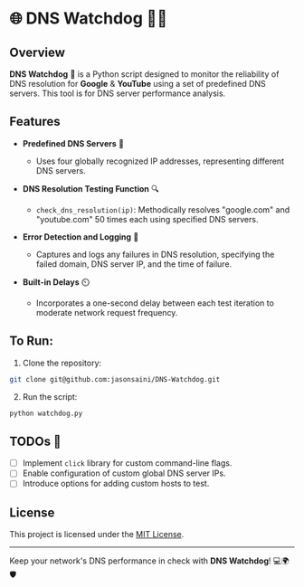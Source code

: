 # 🌐 DNS Watchdog 🕵️‍♂️

## Overview
**DNS Watchdog** 🐶 is a  Python script designed to monitor the reliability of DNS resolution for **Google** & **YouTube** using a set of predefined DNS servers. This tool is for DNS server performance analysis.

## Features

- **Predefined DNS Servers** 📡
  - Uses four globally recognized IP addresses, representing different DNS servers.

- **DNS Resolution Testing Function** 🔍
  - `check_dns_resolution(ip)`: Methodically resolves "google.com" and "youtube.com" 50 times each using specified DNS servers.

- **Error Detection and Logging** 🚨
  - Captures and logs any failures in DNS resolution, specifying the failed domain, DNS server IP, and the time of failure.

- **Built-in Delays** ⏲️
  - Incorporates a one-second delay between each test iteration to moderate network request frequency.

## To Run:

1. Clone the repository:
```bash
git clone git@github.com:jasonsaini/DNS-Watchdog.git
```
2. Run the script:
```bash
python watchdog.py
```

## TODOs 📝
- [ ] Implement `click` library for custom command-line flags.
- [ ] Enable configuration of custom global DNS server IPs.
- [ ] Introduce options for adding custom hosts to test.

## License
This project is licensed under the [MIT License](LICENSE).

---

Keep your network's DNS performance in check with **DNS Watchdog**! 💻🌍🛡️
